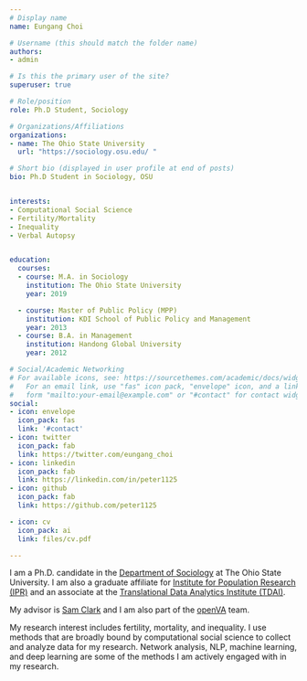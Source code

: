 ```yaml
---
# Display name
name: Eungang Choi

# Username (this should match the folder name)
authors:
- admin

# Is this the primary user of the site?
superuser: true

# Role/position
role: Ph.D Student, Sociology

# Organizations/Affiliations
organizations:
- name: The Ohio State University
  url: "https://sociology.osu.edu/ "

# Short bio (displayed in user profile at end of posts)
bio: Ph.D Student in Sociology, OSU


interests:
- Computational Social Science
- Fertility/Mortality
- Inequality
- Verbal Autopsy


education:
  courses:
  - course: M.A. in Sociology
    institution: The Ohio State University
    year: 2019

  - course: Master of Public Policy (MPP)
    institution: KDI School of Public Policy and Management
    year: 2013
  - course: B.A. in Management
    institution: Handong Global University
    year: 2012

# Social/Academic Networking
# For available icons, see: https://sourcethemes.com/academic/docs/widgets/#icons
#   For an email link, use "fas" icon pack, "envelope" icon, and a link in the
#   form "mailto:your-email@example.com" or "#contact" for contact widget.
social:
- icon: envelope
  icon_pack: fas
  link: '#contact'
- icon: twitter
  icon_pack: fab
  link: https://twitter.com/eungang_choi
- icon: linkedin
  icon_pack: fab
  link: https://linkedin.com/in/peter1125
- icon: github
  icon_pack: fab
  link: https://github.com/peter1125

- icon: cv
  icon_pack: ai
  link: files/cv.pdf

---
```


I am a Ph.D. candidate in the [Department of Sociology](https://sociology.osu.edu/) at The Ohio State University. I am also a graduate affiliate for [Institute for Population Research (IPR)](https://ipr.osu.edu/) and an associate at the [Translational Data Analytics Institute (TDAI)](https://tdai.osu.edu/).

My advisor is [Sam Clark](http://www.samclark.net/) and I am also part of the [openVA](http://openva.net/) team.

My research interest includes fertility, mortality, and inequality. I use methods that are broadly bound by computational social science to collect and analyze data for my research. Network analysis, NLP, machine learning, and deep learning are some of the methods I am actively engaged with in my research.